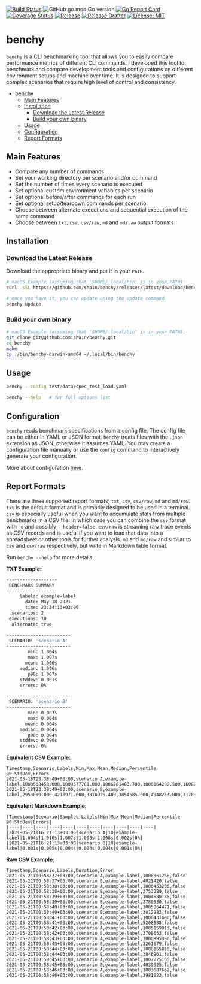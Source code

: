 [![Build Status](https://travis-ci.com/sha1n/benchy.svg?branch=master)](https://travis-ci.com/sha1n/benchy) 
![GitHub go.mod Go version](https://img.shields.io/github/go-mod/go-version/sha1n/benchy)
[![Go Report Card](https://goreportcard.com/badge/sha1n/benchy)](https://goreportcard.com/report/sha1n/benchy) 
[![Coverage Status](https://coveralls.io/repos/github/sha1n/benchy/badge.svg?branch=master&service=github)](https://coveralls.io/github/sha1n/benchy?branch=master)
[![Release](https://img.shields.io/github/release/sha1n/benchy.svg?style=flat-square)](https://github.com/sha1n/benchy/releases)
[![Release Drafter](https://github.com/sha1n/benchy/actions/workflows/release-drafter.yml/badge.svg)](https://github.com/sha1n/benchy/actions/workflows/release-drafter.yml)
[![License: MIT](https://img.shields.io/badge/License-MIT-yellow.svg)](https://opensource.org/licenses/MIT)


# benchy
`benchy` is a CLI benchmarking tool that allows you to easily compare performance metrics of different CLI commands. I developed this tool to benchmark and compare development tools and configurations on different environment setups and machine over time. It is designed to support complex scenarios that require high level of control and consistency.


- [benchy](#benchy)
  - [Main Features](#main-features)
  - [Installation](#installation)
    - [Download the Latest Release](#download-the-latest-release)
    - [Build your own binary](#build-your-own-binary)
  - [Usage](#usage)
  - [Configuration](#configuration)
  - [Report Formats](#report-formats)

## Main Features
- Compare any number of commands
- Set your working directory per scenario and/or command
- Set the number of times every scenario is executed
- Set optional custom environment variables per scenario
- Set optional before/after commands for each run
- Set optional setup/teardown commands per scenario
- Choose between alternate executions and sequential execution of the same command
- Choose between `txt`, `csv`, `csv/raw`, `md` and `md/raw` output formats

## Installation
### Download the Latest Release
Download the appropriate binary and put it in your `PATH`.

```bash
# macOS Example (assuming that '$HOME/.local/bin' is in your PATH):
curl -sSL https://github.com/sha1n/benchy/releases/latest/download/benchy-darwin-amd64 -o "$HOME/.local/bin/benchy"

# once you have it, you can update using the update command
benchy update
```

### Build your own binary
```bash
# macOS Example (assuming that '$HOME/.local/bin' is in your PATH):
git clone git@github.com:sha1n/benchy.git
cd benchy
make 
cp ./bin/benchy-darwin-amd64 ~/.local/bin/benchy
```

## Usage
```bash
benchy --config test/data/spec_test_load.yaml

benchy --help   # for full options list
```

## Configuration
`benchy` reads benchmark specifications from a config file. The config file can be either in YAML or JSON format. `benchy` treats files with the `.json` extension as JSON, otherwise it assumes YAML. You may create a configuration file manually or use the `config` command to interactively generate your configuration.

More about configuration [here](docs/configuration.md).


## Report Formats
There are three supported report formats; `txt`, `csv`, `csv/raw`, `md` and `md/raw`. `txt` is the default format and is primarily designed to be used in a terminal. `csv` is especially useful when you want to accumulate stats from multiple benchmarks in a CSV file. In which case you can combine the `csv` format with `-o` and possibly `--header=false`. 
`csv/raw` is streaming raw trace events as CSV records and is useful if you want to load that data into a spreadsheet or other tools for further analysis.
`md` and `md/raw` and similar to `csv` and `csv/raw` respectively, but write in Markdown table format.

Run `benchy --help` for more details.

**TXT Example:**
```bash
-------------------
 BENCHMARK SUMMARY
-------------------
     labels: example-label
       date: May 18 2021
       time: 23:34:13+03:00
  scenarios: 2
 executions: 10
  alternate: true

------------------------
 SCENARIO: 'scenario A'
------------------------
        min: 1.004s
        max: 1.007s
       mean: 1.006s
     median: 1.006s
        p90: 1.007s
     stddev: 0.001s
     errors: 0%

------------------------
 SCENARIO: 'scenario B'
------------------------
        min: 0.003s
        max: 0.004s
       mean: 0.004s
     median: 0.004s
        p90: 0.004s
     stddev: 0.000s
     errors: 0%
```


**Equivalent CSV Example:**
```csv
Timestamp,Scenario,Labels,Min,Max,Mean,Median,Percentile 90,StdDev,Errors
2021-05-18T23:38:49+03:00,scenario A,example-label,1003508458.000,1009577781.000,1006281483.700,1006164208.500,1008256954.000,2122427.909,0
2021-05-18T23:38:49+03:00,scenario B,example-label,2953009.000,4218971.000,3818925.400,3854585.000,4048263.000,317884.931,0
```

**Equivalent Markdown Example:**
```
|Timestamp|Scenario|Samples|Labels|Min|Max|Mean|Median|Percentile 90|StdDev|Errors|
|----|----|----|----|----|----|----|----|----|----|----|
|2021-05-21T16:21:13+03:00|scenario A|10|example-label|1.004s|1.010s|1.007s|1.008s|1.008s|0.002s|0%|
|2021-05-21T16:21:13+03:00|scenario B|10|example-label|0.001s|0.005s|0.004s|0.004s|0.004s|0.001s|0%|
```

**Raw CSV Example:**
```csv
Timestamp,Scenario,Labels,Duration,Error
2021-05-21T00:58:37+03:00,scenario A,example-label,1008861268,false
2021-05-21T00:58:37+03:00,scenario B,example-label,4021420,false
2021-05-21T00:58:38+03:00,scenario A,example-label,1006453206,false
2021-05-21T00:58:38+03:00,scenario B,example-label,3753389,false
2021-05-21T00:58:39+03:00,scenario A,example-label,1004680188,false
2021-05-21T00:58:39+03:00,scenario B,example-label,3780530,false
2021-05-21T00:58:40+03:00,scenario A,example-label,1005864471,false
2021-05-21T00:58:40+03:00,scenario B,example-label,3812982,false
2021-05-21T00:58:41+03:00,scenario A,example-label,1006431680,false
2021-05-21T00:58:41+03:00,scenario B,example-label,5208588,false
2021-05-21T00:58:42+03:00,scenario A,example-label,1005159913,false
2021-05-21T00:58:42+03:00,scenario B,example-label,3708653,false
2021-05-21T00:58:43+03:00,scenario A,example-label,1006895996,false
2021-05-21T00:58:43+03:00,scenario B,example-label,3261679,false
2021-05-21T00:58:44+03:00,scenario A,example-label,1008155810,false
2021-05-21T00:58:44+03:00,scenario B,example-label,3846961,false
2021-05-21T00:58:45+03:00,scenario A,example-label,1007275165,false
2021-05-21T00:58:45+03:00,scenario B,example-label,4039325,false
2021-05-21T00:58:46+03:00,scenario A,example-label,1003687652,false
2021-05-21T00:58:46+03:00,scenario B,example-label,3981022,false

```

